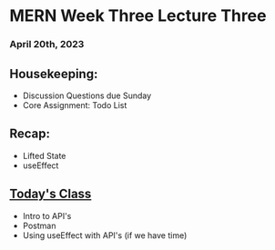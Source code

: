 # MERN Week Three Lecture Three
### April 20th, 2023

## Housekeeping:
- Discussion Questions due Sunday
- Core Assignment: Todo List

## Recap:
- Lifted State
- useEffect

## <u>Today's Class</u>
- Intro to API's 
- Postman
- Using useEffect with API's (if we have time)